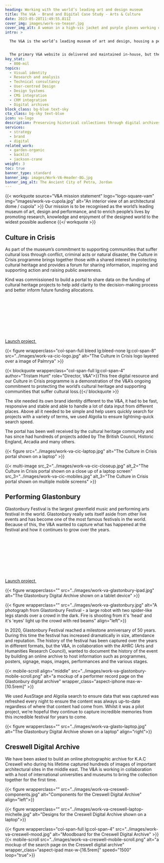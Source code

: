```yaml
---
heading: Working with the world’s leading art and design museum
title: The V&A - Brand and Digital Case Study - Arts & Culture 
date: 2023-05-28T11:49:55.811Z
cover_img: images/work-va-teaser.jpg
cover_img_alt: A woman in a high-vis jacket and purple gloves working on a large head of a statue
intro: >

  The V&A is the world’s leading museum of art and design, housing a permanent collection of over 2.8 million objects, books and archives that span over 5,000 years of human creativity.


  The primary V&A website is delivered and maintained in-house, but their digital team does not have the resource to deliver websites for programmes and specific projects. Kind have been appointed to deliver a number of digital design and development projects that fall outside of the remit of the V&A’s digital team.
key_stat:
  - 800-mil
topics:
  - Visual identity
  - Research and analysis
  - Technical consultancy
  - User-centred Design
  - Design Systems
  - CMS integration
  - CRM integration
  - Digital archives
block_class: bg-blue text-sky
cta_class: bg-sky text-blue
icon: va-logo
description: Preserving historical collections through digital archives
services:
  - strategy
  - brand
  - digital
related_work:
  - garden-organic
  - backlit
  - jackson-crane
weight: 3
toc: true
banner_type: standard
banner_img: images/Work-VA-Header-BG.jpg
banner_img_alt: The Ancient City of Petra, Jordan
---
```




{{< workquote source="V&A mission statement" logo="logo-square-vam" img="images/work-va-cupola.jpg" alt="An interior view of an architectural dome / cupola" >}}
Our mission is to be recognised as the world’s leading museum of art, design and performance, and to enrich people’s lives by promoting research, knowledge and enjoyment of the designed world to the widest possible audience
{{</ workquote >}}


<!-- Text left -->
<div class="w-full grid grid-cols-12 gap-x-2.5 gap-y-6 lg:gap-6 xl:gap-8">
  <div class="prose col-span-full lg:col-span-8">

   ## Culture in Crisis

  As part of the museum’s commitment to supporting communities that suffer cultural loss through conflict, criminal acts or natural disaster, the Culture in Crisis programme brings together those with a shared interest in protecting cultural heritage and provides a forum for sharing information, inspiring and supporting action and raising public awareness.

  Kind was commissioned to build a portal to share data on the funding of cultural heritage projects to help add clarity to the decision-making process and better inform future funding allocations.

  <a href="https://cultureincrisis.org" class="font-sans inline-flex gap-2 items-center shrink-0">
    Launch project
    <svg class="w-4 h-4 lg:w-5 lg:h-5" role="presentation">
      <use xlink:href="#icon-external"/>
    </svg>
  </a>

  </div>
</div>


<!-- Quote with image  (like workquote but without the logo) -->
<div class="w-full my-10 grid grid-cols-12 gap-x-2.5 gap-y-6 lg:gap-6 xl:gap-8 items-center">

  {{< figure wrapperclass="col-span-full bleed lg:bleed-none lg:col-span-8" src="../images/work-va-cic-logo.jpg" alt="The Culture in Crisis logo layered over a image of Palmrya" >}}

  {{< blockquote wrapperclass="col-span-full lg:col-span-4" author="Tristam Hunt" role="Director, V&A">}}This free digital resource and our Culture in Crisis programme is a demonstration of the V&A’s ongoing commitment to protecting the world’s cultural heritage and supporting communities that suffer cultural loss.{{</ blockquote >}}

</div>

<!-- Text right -->
<div class="w-full grid grid-cols-12 gap-x-2.5 gap-y-6 lg:gap-6 xl:gap-8">
  <div class="prose col-span-full lg:col-span-8 lg:col-start-5">

  The site needed its own brand identity different to the V&A, it had to be fast, responsive and stable and able to handle a lot of data input from different places. Above all it needed to be simple and help users quickly search for projects with a variety of terms, we used Algolia to ensure lightning-quick search speed.

  The portal has been well received by the cultural heritage community and has since had hundreds of projects added by The British Council, Historic England, Arcadia and many others.

  </div>
</div>

{{< figure src="../images/work-va-cic-laptop.jpg" alt="The Culture in Crisis portal shown on a laptop" >}}

{{< multi-image
  src_2="../images/work-va-cic-closeup.jpg" alt_2="The Culture in Crisis portal shown on a close up of a laptop screen"
  src_3="../images/work-va-cic-mobiles.jpg" alt_3="The Culture in Crisis portal shown on multiple mobile screens" >}}


<!-- Text left -->
<div class="w-full grid grid-cols-12 gap-x-2.5 gap-y-6 lg:gap-6 xl:gap-8">
  <div class="prose col-span-full lg:col-span-8">

  ## Performing Glastonbury

  Glastonbury Festival is the largest greenfield music and performing arts festival in the world. Glastonbury really sets itself aside from other live events and has become one of the most famous festivals in the world. Because of this, the V&A wanted to capture what has happened at the festival and how it continues to grow over the years.

  <a href="https://www.vam.ac.uk/performing-glastonbury/" class="font-sans inline-flex gap-2 items-center shrink-0">
    Launch project
    <svg class="w-4 h-4 lg:w-5 lg:h-5" role="presentation">
      <use xlink:href="#icon-external"/>
    </svg>
  </a>

  </div>
</div>


{{< figure wrapperclass="" src="../images/work-va-glastonbury-ipad.jpg" alt="The Glastonbury Digital Archive shown on a tablet device" >}}

{{< figure wrapperclass="" src="../images/work-va-glastonbury.jpg" alt="A photograph from Glastonbury Festival - a large robot with two spider-like legs stands over a crowd in the dark. Fire is shooting from it's 'head' and it's 'eyes' light up the crowd with red beams" align="left">}}


<!-- Text right -->
<div class="w-full grid grid-cols-12 gap-x-2.5 gap-y-6 lg:gap-6 xl:gap-8">
  <div class="prose col-span-full lg:col-span-8 lg:col-start-5">

  In 2020, Glastonbury Festival reached a milestone anniversary of 50 years. During this time the festival has increased dramatically in size, attendance and reputation. The history of the festival has been captured over the years in different formats, but the V&A, in collaboration with the AHRC (Arts and Humanities Research Council), wanted to document the history of the event by building an online archive to host information such as programmes, posters, signage, maps, images, performances and the various stages.

  </div>
</div>


{{< mobile-scroll align="middle" src="../images/work-va-glastonbury-mobile-scroll.png" alt="a mockup of a performer record page on the Glastonbury digital archive" wrapper_class="aspect-iphone max-w-[10.5rem]" >}}


<!-- Text right -->
<div class="w-full grid grid-cols-12 gap-x-2.5 gap-y-6 lg:gap-6 xl:gap-8">
  <div class="prose col-span-full lg:col-span-8 lg:col-start-5">

  We used AusStage and Algolia search to ensure data that was captured was refreshed every night to ensure the content was always up-to-date regardless of where that content had come from. Whilst it was a pilot project, we’re hopeful they continue to capture incredible memories from this incredible festival for years to come.

  </div>
</div>


{{< figure wrapperclass="" src="../images/work-va-glasto-laptop.jpg" alt="The Glastonbury Digital Archive shown on a laptop" align="right">}}

<!-- Text left -->
<div class="w-full grid grid-cols-12 gap-x-2.5 gap-y-6 lg:gap-6 xl:gap-8">
  <div class="prose col-span-full lg:col-span-8">

  ## Creswell Digital Archive

  We have been asked to build an online photographic archive for K.A.C Creswell who during his lifetime captured hundreds of images of important architectural sites in the middle east. The V&A is working in collaboration with a host of international universities and museums to bring the collection together for the first time. 

  <!-- <a href="https://cultureincrisis.org" class="font-sans inline-flex gap-2 items-center shrink-0">
    Launch project
    <svg class="w-4 h-4 lg:w-5 lg:h-5" role="presentation">
      <use xlink:href="#icon-external"/>
    </svg>
  </a> -->

  </div>
</div>

{{< figure wrapperclass="" src="../images/work-va-creswell-components.jpg" alt="Components for the Creswell Digital Archive" align="left">}}

{{< figure wrapperclass="" src="../images/work-va-creswell-laptop-michelle.jpg" alt="Designs for the Creswell Digital Archive shown on a laptop">}}


<div class="w-full grid grid-cols-12 gap-x-2.5 gap-y-6 lg:gap-6 xl:gap-8">
  {{< figure wrapperclass="col-span-full lg:col-span-4" src="../images/work-va-creswell-mood.jpg" alt="Moodboard for the Creswell Digital Archive" >}}
  
  <div class="col-span-full lg:col-span-8">
  {{< mobile-scroll src="../images/work-va-creswell-mobile-scroll.png" alt="a mockup of the search page on the Creswell digital archive" wrapper_class="aspect-ipad max-w-[16.5rem]" speed="1500" loop="true">}}</div>
</div>

